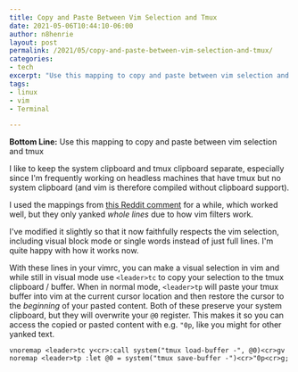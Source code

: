 ```yaml
---
title: Copy and Paste Between Vim Selection and Tmux
date: 2021-05-06T10:44:10-06:00
author: n8henrie
layout: post
permalink: /2021/05/copy-and-paste-between-vim-selection-and-tmux/
categories:
- tech
excerpt: "Use this mapping to copy and paste between vim selection and tmux"
tags:
- linux
- vim
- Terminal

---
```

**Bottom Line:** Use this mapping to copy and paste between vim selection and tmux
<!--more-->

I like to keep the system clipboard and tmux clipboard separate, especially
since I'm frequently working on headless machines that have tmux but no system
clipboard (and vim is therefore compiled without clipboard support).

I used the mappings from [this Reddit
comment](https://www.reddit.com/r/vim/comments/8mnu4a/vimtmuxlinux_users_before_i_lose_my_mind_how_do_i/dzqehwb?utm_source=share&utm_medium=web2x&context=3)
for a while, which worked well, but they only yanked *whole lines* due to how
vim filters work.

I've modified it slightly so that it now faithfully respects the vim selection,
including visual block mode or single words instead of just full lines. I'm
quite happy with how it works now.

With these lines in your vimrc, you can make a visual selection in vim and
while still in visual mode use `<leader>tc` to copy your selection to the tmux
clipboard / buffer. When in normal mode, `<leader>tp` will paste your tmux
buffer into vim at the current cursor location and then restore the cursor to
the *beginning* of your pasted content. Both of these preserve your system
clipboard, but they will overwrite your `@0` register. This makes it so you can
access the copied or pasted content with e.g. `"0p`, like you might for other
yanked text.

```vimscript
vnoremap <leader>tc y<cr>:call system("tmux load-buffer -", @0)<cr>gv
noremap <leader>tp :let @0 = system("tmux save-buffer -")<cr>"0p<cr>g;
```
